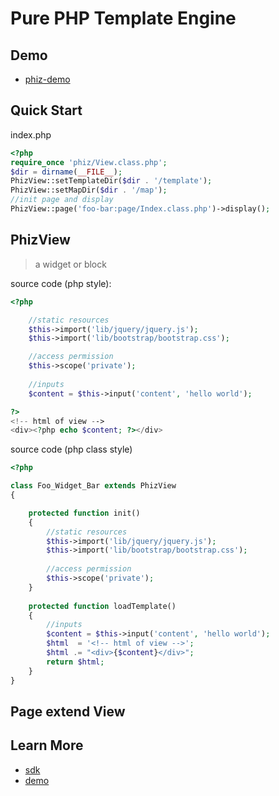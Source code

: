 Pure PHP Template Engine
=======

## Demo

* [phiz-demo](https://github.com/fouber/phiz-demo)

## Quick Start

index.php

```php
<?php
require_once 'phiz/View.class.php';
$dir = dirname(__FILE__);
PhizView::setTemplateDir($dir . '/template');
PhizView::setMapDir($dir . '/map');
//init page and display
PhizView::page('foo-bar:page/Index.class.php')->display();
```

## PhizView

> a widget or block

source code (php style):

```php
<?php

    //static resources
    $this->import('lib/jquery/jquery.js');
    $this->import('lib/bootstrap/bootstrap.css');

    //access permission
    $this->scope('private');
    
    //inputs
    $content = $this->input('content', 'hello world');

?>
<!-- html of view -->
<div><?php echo $content; ?></div>
```

source code (php class style)

```php
<?php

class Foo_Widget_Bar extends PhizView
{

    protected function init()
    {
        //static resources
        $this->import('lib/jquery/jquery.js');
        $this->import('lib/bootstrap/bootstrap.css');
    
        //access permission
        $this->scope('private');
    }
    
    protected function loadTemplate()
    {
        //inputs
        $content = $this->input('content', 'hello world');
        $html  = '<!-- html of view -->';
        $html .= "<div>{$content}</div>";
        return $html;
    }
}
```

## Page extend View

## Learn More

* [sdk](https://github.com/fouber/phiz-tool)
* [demo](https://github.com/fouber/phiz-demo)